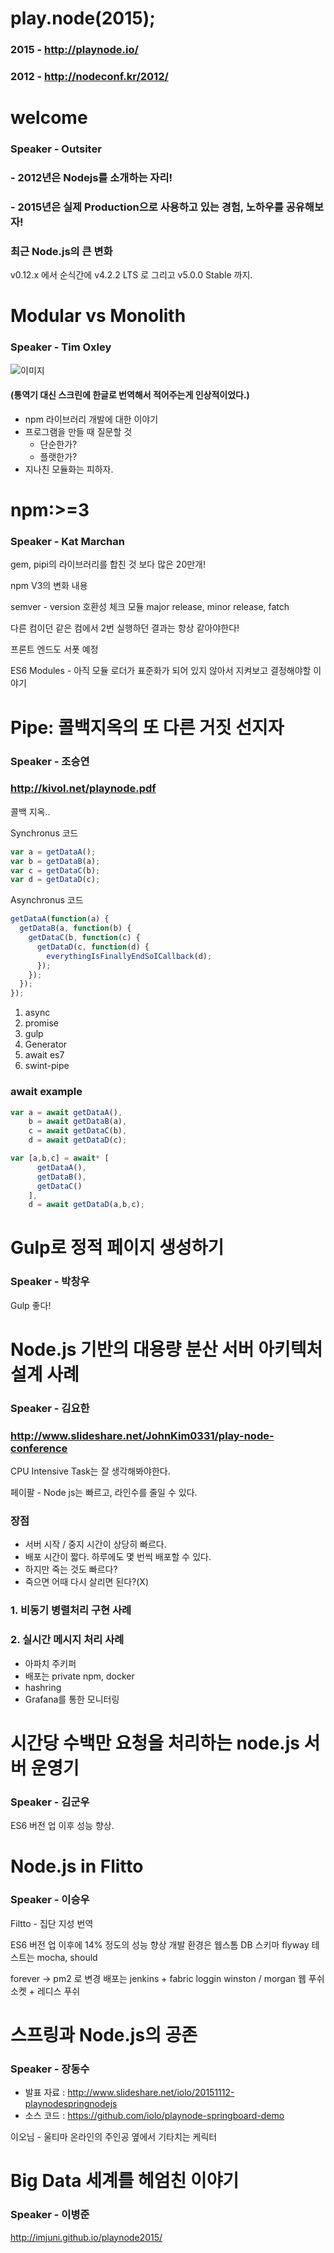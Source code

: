 # play.node(2015);

### 2015 - http://playnode.io/
### 2012 - http://nodeconf.kr/2012/


# welcome
### Speaker - Outsiter

### - 2012년은 Nodejs를 소개하는 자리!
### - 2015년은 실제 Production으로 사용하고 있는 경험, 노하우를 공유해보자!

### 최근 Node.js의 큰 변화

v0.12.x 에서 순식간에 v4.2.2 LTS 로 그리고 v5.0.0 Stable 까지.


# Modular vs Monolith
### Speaker - Tim Oxley

![이미지](img/plat.jpg)
#### (통역기 대신 스크린에 한글로 번역해서 적어주는게 인상적이었다.)

- npm 라이브러리 개발에 대한 이야기
- 프로그램을 만들 때 질문할 것
  - 단순한가?
  - 플랫한가?
- 지나친 모듈화는 피하자.

# npm:>=3
### Speaker - Kat Marchan

gem, pipi의 라이브러리를 합친 것 보다 많은 20만개!

npm V3의 변화 내용  

semver - version 호환성 체크 모듈 major release, minor release, fatch

다른 컴이던 같은 컴에서 2번 실행하던 결과는 항상 같아야한다!

프론트 엔드도 서폿 예정

ES6 Modules - 아직 모듈 로더가 표준화가 되어 있지 않아서 지켜보고 결정해야할 이야기

# Pipe: 콜백지옥의 또 다른 거짓 선지자
### Speaker - 조승연

### http://kivol.net/playnode.pdf

콜백 지옥..

Synchronus 코드
```javascript
var a = getDataA();
var b = getDataB(a);
var c = getDataC(b);
var d = getDataD(c);
```
Asynchronus 코드
```javascript
getDataA(function(a) {
  getDataB(a, function(b) {
    getDataC(b, function(c) {
      getDataD(c, function(d) {
        everythingIsFinallyEndSoICallback(d);
      });
    });
  });
});
```
1. async
2. promise
3. gulp
3. Generator
5. await es7
6. swint-pipe

### await example
```javascript
var a = await getDataA(),
    b = await getDataB(a),
    c = await getDataC(b),
    d = await getDataD(c);
```
```javascript
var [a,b,c] = await* [
      getDataA(),
      getDataB(),
      getDataC()
    ],
    d = await getDataD(a,b,c);
```

# Gulp로 정적 페이지 생성하기
### Speaker - 박창우

Gulp 좋다!

# Node.js 기반의 대용량 분산 서버 아키텍처 설계 사례
### Speaker - 김요한
### http://www.slideshare.net/JohnKim0331/play-node-conference

CPU Intensive Task는 잘 생각해봐야한다.

페이팔 - Node js는 빠르고, 라인수를 줄일 수 있다.

### 장점
- 서버 시작 / 중지 시간이 상당히 빠르다.
- 배포 시간이 짧다. 하루에도 몇 번씩 배포할 수 있다.
- 하지만 죽는 것도 빠르다?
- 죽으면 어때 다시 살리면 된다?(X)

### 1. 비동기 병렬처리 구현 사례
### 2. 실시간 메시지 처리 사례

* 아파치 주키퍼
* 배포는 private npm, docker
* hashring
* Grafana를 통한 모니터링


# 시간당 수백만 요청을 처리하는 node.js 서버 운영기  
### Speaker - 김군우

ES6 버전 업 이후 성능 향상.

# Node.js in Flitto  
### Speaker - 이승우
Filtto - 집단 지성 번역

ES6 버전 업 이후에 14% 정도의 성능 향상
개발 환경은 웹스톰
DB 스키마 flyway
테스트는 mocha, should

forever -> pm2 로 변경
배포는 jenkins + fabric
loggin winston / morgan
웹 푸쉬 소켓 + 레디스 푸쉬

# 스프링과 Node.js의 공존  
### Speaker - 장동수
- 발표 자료 : http://www.slideshare.net/iolo/20151112-playnodespringnodejs
- 소스 코드 : https://github.com/iolo/playnode-springboard-demo

이오님 - 울티마 온라인의 주인공 옆에서 기타치는 케릭터

# Big Data 세계를 헤엄친 이야기
### Speaker - 이병준

http://imjuni.github.io/playnode2015/

